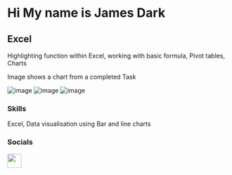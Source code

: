 Hi My name is James Dark
==================================================================================================================================

Excel
-----

Highlighting function within Excel, working with basic formula, Pivot tables, Charts

Image shows a chart from a completed Task

![image](https://github.com/user-attachments/assets/35d84cf3-83b3-4cd0-9762-93c830fc54c2)
![image](https://github.com/user-attachments/assets/4e8a860d-26d2-4bdf-980d-784b590d37df)
![image](https://github.com/user-attachments/assets/78de1745-fe99-45c5-8338-82e0c110da7f)


### Skills
Excel, Data visualisation using Bar and line charts




### Socials

<p align="left"> <a href="https://www.linkedin.com/in/james-dark-852310ba" target="_blank" rel="noreferrer"> <picture> <source media="(prefers-color-scheme: dark)" srcset="https://raw.githubusercontent.com/danielcranney/readme-generator/main/public/icons/socials/linkedin-dark.svg" /> <source media="(prefers-color-scheme: light)" srcset="https://raw.githubusercontent.com/danielcranney/readme-generator/main/public/icons/socials/linkedin.svg" /> <img src="https://raw.githubusercontent.com/danielcranney/readme-generator/main/public/icons/socials/linkedin.svg" width="32" height="32" /> </picture> </a></p>
